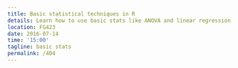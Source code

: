 ```yaml
---
title: Basic statistical techniques in R
details: Learn how to use basic stats like ANOVA and linear regression!
location: FG423
date: 2016-07-14
time: '15:00'
tagline: basic stats
permalink: /404
---
```

